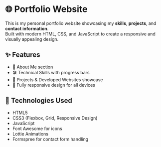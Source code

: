 # 🌐 Portfolio Website

This is my personal portfolio website showcasing my **skills**, **projects**, and **contact information**.  
Built with modern HTML, CSS, and JavaScript to create a responsive and visually appealing design.


## ✨ Features
- 📄 About Me section  
- 🛠 Technical Skills with progress bars  
- 💼 Projects & Developed Websites showcase  
- 📱 Fully responsive design for all devices


## 🚀 Technologies Used
- HTML5
- CSS3 (Flexbox, Grid, Responsive Design)
- JavaScript
- Font Awesome for icons
- Lottie Animations
- Formspree for contact form handling
